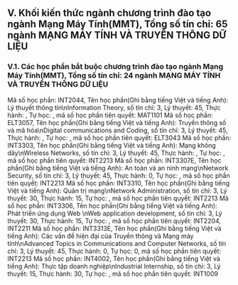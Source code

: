 ## V. Khối kiến thức ngành chương trình đào tạo ngành Mạng Máy Tính(MMT), Tổng số tín chỉ: 65 ngành MẠNG MÁY TÍNH VÀ TRUYỀN THÔNG DỮ LIỆU
### V.1. Các học phần bắt buộc chương trình đào tạo ngành Mạng Máy Tính(MMT), Tổng số tín chỉ: 24 ngành MẠNG MÁY TÍNH VÀ TRUYỀN THÔNG DỮ LIỆU
Mã số học phần: INT2044, Tên học phần(Ghi bằng tiếng Việt và tiếng Anh): Lý thuyết thông tin\nInformation Theory, số tín chỉ: 3, Lý thuyết: 45, Thực hành: , Tự học: , mã số học phần tiên quyết: MAT1101
Mã số học phần: ELT3057, Tên học phần(Ghi bằng tiếng Việt và tiếng Anh): Truyền thông số và mã hóa\nDigital communications and Coding, số tín chỉ: 3, Lý thuyết: 45, Thực hành: , Tự học: , mã số học phần tiên quyết: ELT3043
Mã số học phần: INT3303, Tên học phần(Ghi bằng tiếng Việt và tiếng Anh): Mạng không dây\nWireless Networks, số tín chỉ: 3, Lý thuyết: 45, Thực hành: , Tự học: , mã số học phần tiên quyết: INT2213
Mã số học phần: INT3307E, Tên học phần(Ghi bằng tiếng Việt và tiếng Anh): An toàn và an ninh mạng\nNetwork Security, số tín chỉ: 3, Lý thuyết: 45, Thực hành: 0, Tự học: , mã số học phần tiên quyết: INT2213
Mã số học phần: INT3310, Tên học phần(Ghi bằng tiếng Việt và tiếng Anh): Quản trị mạng\nNetwork Administration, số tín chỉ: 3, Lý thuyết: 30, Thực hành: 15, Tự học: , mã số học phần tiên quyết: INT2213
Mã số học phần: INT3306, Tên học phần(Ghi bằng tiếng Việt và tiếng Anh): Phát triển ứng dụng Web \nWeb application development, số tín chỉ: 3, Lý thuyết: 30, Thực hành: 15, Tự học: , mã số học phần tiên quyết: INT2204, INT2211
Mã số học phần: INT3313E, Tên học phần(Ghi bằng tiếng Việt và tiếng Anh): Các vấn đề hiện đại của Truyền thông và Mạng máy tính\nAdvanced Topics in Communications and Computer Networks, số tín chỉ: 3, Lý thuyết: 45, Thực hành: 0, Tự học: 0, mã số học phần tiên quyết: INT2213
Mã số học phần: INT4002, Tên học phần(Ghi bằng tiếng Việt và tiếng Anh): Thực tập doanh nghiệp\nIndustrial Internship, số tín chỉ: 3, Lý thuyết: 15, Thực hành: 30, Tự học: , mã số học phần tiên quyết: INT1009
